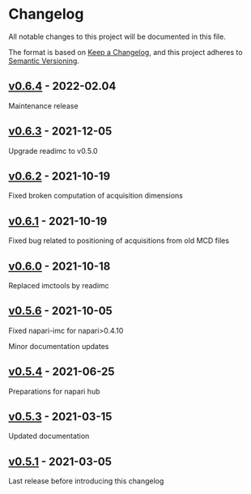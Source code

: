 # Changelog

All notable changes to this project will be documented in this file.

The format is based on [Keep a Changelog](https://keepachangelog.com/en/1.0.0/),
and this project adheres to [Semantic Versioning](https://semver.org/spec/v2.0.0.html).

## [v0.6.4] - 2022-02.04

Maintenance release

## [v0.6.3] - 2021-12-05

Upgrade readimc to v0.5.0

## [v0.6.2] - 2021-10-19

Fixed broken computation of acquisition dimensions

## [v0.6.1] - 2021-10-19

Fixed bug related to positioning of acquisitions from old MCD files

## [v0.6.0] - 2021-10-18

Replaced imctools by readimc

## [v0.5.6] - 2021-10-05

Fixed napari-imc for napari>0.4.10

Minor documentation updates

## [v0.5.4] - 2021-06-25

Preparations for napari hub

## [v0.5.3] - 2021-03-15

Updated documentation

## [v0.5.1] - 2021-03-05

Last release before introducing this changelog


[v0.6.4]: https://github.com/BodenmillerGroup/napari-imc/compare/v0.6.3...v0.6.4
[v0.6.3]: https://github.com/BodenmillerGroup/napari-imc/compare/v0.6.2...v0.6.3
[v0.6.2]: https://github.com/BodenmillerGroup/napari-imc/compare/v0.6.1...v0.6.2
[v0.6.1]: https://github.com/BodenmillerGroup/napari-imc/compare/v0.6.0...v0.6.1
[v0.6.0]: https://github.com/BodenmillerGroup/napari-imc/compare/v0.5.6...v0.6.0
[v0.5.6]: https://github.com/BodenmillerGroup/napari-imc/compare/v0.5.4...v0.5.6
[v0.5.4]: https://github.com/BodenmillerGroup/napari-imc/compare/v0.5.3...v0.5.4
[v0.5.3]: https://github.com/BodenmillerGroup/napari-imc/compare/v0.5.1...v0.5.3
[v0.5.1]: https://github.com/BodenmillerGroup/napari-imc/releases/tag/v0.5.1
